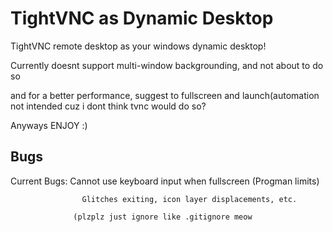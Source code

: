 # TightVNC as Dynamic Desktop
TightVNC remote desktop as your windows dynamic desktop!

Currently doesnt support multi-window backgrounding, and not about to do so

and for a better performance, suggest to fullscreen and launch(automation not intended cuz i dont think tvnc would do so?

Anyways ENJOY :)

## Bugs

Current Bugs: Cannot use keyboard input when fullscreen (Progman limits)

                    Glitches exiting, icon layer displacements, etc.
                    
                  (plzplz just ignore like .gitignore meow
